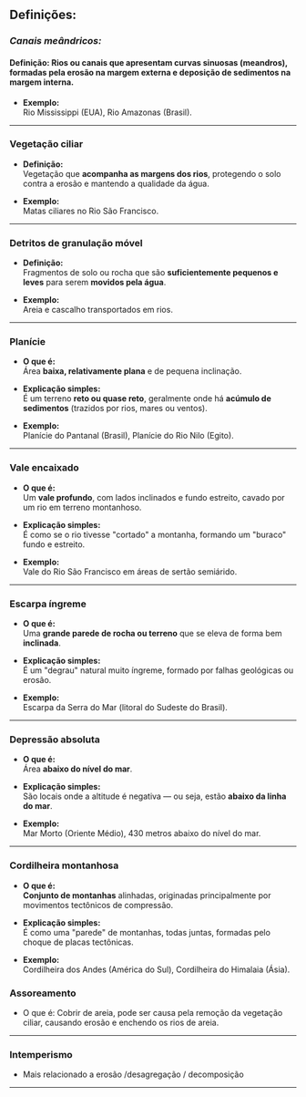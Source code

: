 ## Definições:

###  ***Canais meândricos:*** 

#### Definição: Rios ou canais que apresentam **curvas sinuosas** (meandros), formadas pela erosão na margem externa e deposição de sedimentos na margem interna.
    
- **Exemplo:**  
    Rio Mississippi (EUA), Rio Amazonas (Brasil).
---
###  **Vegetação ciliar**

- **Definição:**  
    Vegetação que **acompanha as margens dos rios**, protegendo o solo contra a erosão e mantendo a qualidade da água.
    
- **Exemplo:**  
    Matas ciliares no Rio São Francisco.
---
### **Detritos de granulação móvel**

- **Definição:**  
    Fragmentos de solo ou rocha que são **suficientemente pequenos e leves** para serem **movidos pela água**.
    
- **Exemplo:**  
    Areia e cascalho transportados em rios.
---
###  **Planície**

- **O que é:**  
    Área **baixa, relativamente plana** e de pequena inclinação.
    
- **Explicação simples:**  
    É um terreno **reto ou quase reto**, geralmente onde há **acúmulo de sedimentos** (trazidos por rios, mares ou ventos).
    
- **Exemplo:**  
    Planície do Pantanal (Brasil), Planície do Rio Nilo (Egito).

---
### **Vale encaixado**

- **O que é:**  
    Um **vale profundo**, com lados inclinados e fundo estreito, cavado por um rio em terreno montanhoso.
    
- **Explicação simples:**  
    É como se o rio tivesse "cortado" a montanha, formando um "buraco" fundo e estreito.
    
- **Exemplo:**  
    Vale do Rio São Francisco em áreas de sertão semiárido.
---
### **Escarpa íngreme**

- **O que é:**  
    Uma **grande parede de rocha ou terreno** que se eleva de forma bem **inclinada**.
    
- **Explicação simples:**  
    É um "degrau" natural muito íngreme, formado por falhas geológicas ou erosão.
    
- **Exemplo:**  
    Escarpa da Serra do Mar (litoral do Sudeste do Brasil).
---
### **Depressão absoluta**

- **O que é:**  
    Área **abaixo do nível do mar**.
    
- **Explicação simples:**  
    São locais onde a altitude é negativa — ou seja, estão **abaixo da linha do mar**.
    
- **Exemplo:**  
    Mar Morto (Oriente Médio), 430 metros abaixo do nível do mar.
---
### **Cordilheira montanhosa**

- **O que é:**  
    **Conjunto de montanhas** alinhadas, originadas principalmente por movimentos tectônicos de compressão.
    
- **Explicação simples:**  
    É como uma "parede" de montanhas, todas juntas, formadas pelo choque de placas tectônicas.
    
- **Exemplo:**  
    Cordilheira dos Andes (América do Sul), Cordilheira do Himalaia (Ásia).
### Assoreamento 

- O que é:
	Cobrir de areia, pode ser causa pela remoção da vegetação ciliar, causando erosão e enchendo os rios de areia. 
---
### Intemperismo

- Mais relacionado a erosão /desagregação / decomposição

---
